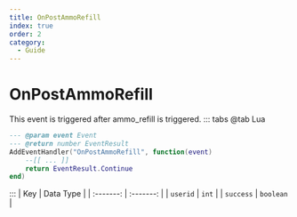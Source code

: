 ```yaml
---
title: OnPostAmmoRefill
index: true
order: 2
category:
  - Guide
---
```


# OnPostAmmoRefill
This event is triggered after ammo_refill is triggered.
::: tabs
@tab Lua
```lua
--- @param event Event
--- @return number EventResult
AddEventHandler("OnPostAmmoRefill", function(event)
    --[[ ... ]]
    return EventResult.Continue
end)
```

:::
|    Key    | Data Type |
| :-------: | :-------: |
|  `userid` |   `int`   |
| `success` | `boolean` |